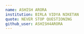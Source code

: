 ```yaml
---
name: ASHISH ARORA
institution: BIRLA VIDYA NIKETAN
quote: NEVER STOP QUESTIONING
github_user: ASHISH4ARORA
---
```

